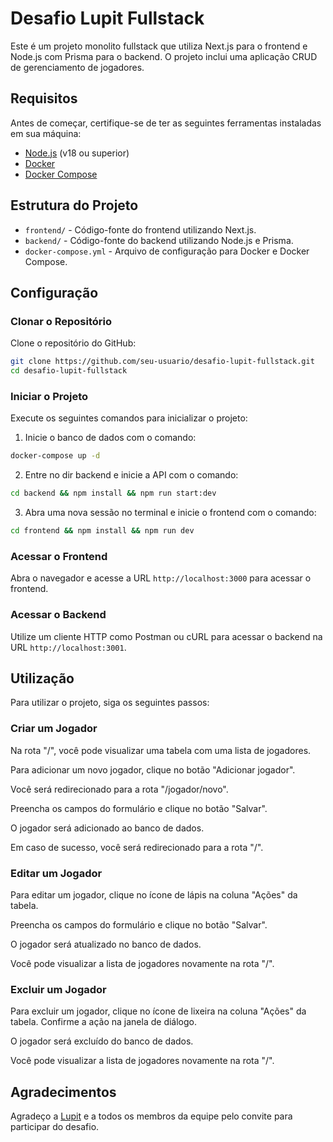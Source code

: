 # Desafio Lupit Fullstack

Este é um projeto monolito fullstack que utiliza Next.js para o frontend e Node.js com Prisma para o backend. O projeto inclui uma aplicação CRUD de gerenciamento de jogadores.

## Requisitos

Antes de começar, certifique-se de ter as seguintes ferramentas instaladas em sua máquina:

- [Node.js](https://nodejs.org/) (v18 ou superior)
- [Docker](https://www.docker.com/)
- [Docker Compose](https://docs.docker.com/compose/)

## Estrutura do Projeto

- `frontend/` - Código-fonte do frontend utilizando Next.js.
- `backend/` - Código-fonte do backend utilizando Node.js e Prisma.
- `docker-compose.yml` - Arquivo de configuração para Docker e Docker Compose.

## Configuração

### Clonar o Repositório

Clone o repositório do GitHub:

```bash
git clone https://github.com/seu-usuario/desafio-lupit-fullstack.git
cd desafio-lupit-fullstack
```

### Iniciar o Projeto

Execute os seguintes comandos para inicializar o projeto:

1. Inicie o banco de dados com o comando:

```bash
docker-compose up -d
```

2. Entre no dir backend e inicie a API com o comando:

```bash
cd backend && npm install && npm run start:dev
```

3. Abra uma nova sessão no terminal e inicie o frontend com o comando:

```bash
cd frontend && npm install && npm run dev
```

### Acessar o Frontend

Abra o navegador e acesse a URL `http://localhost:3000` para acessar o frontend.

### Acessar o Backend

Utilize um cliente HTTP como Postman ou cURL para acessar o backend na URL `http://localhost:3001`.

## Utilização

Para utilizar o projeto, siga os seguintes passos:

### Criar um Jogador

Na rota "/", você pode visualizar uma tabela com uma lista de jogadores.

Para adicionar um novo jogador, clique no botão "Adicionar jogador".

Você será redirecionado para a rota "/jogador/novo".

Preencha os campos do formulário e clique no botão "Salvar".

O jogador será adicionado ao banco de dados.

Em caso de sucesso, você será redirecionado para a rota "/".

### Editar um Jogador

Para editar um jogador, clique no ícone de lápis na coluna "Ações" da tabela.

Preencha os campos do formulário e clique no botão "Salvar".

O jogador será atualizado no banco de dados.

Você pode visualizar a lista de jogadores novamente na rota "/".

### Excluir um Jogador

Para excluir um jogador, clique no ícone de lixeira na coluna "Ações" da tabela.
Confirme a ação na janela de diálogo.

O jogador será excluído do banco de dados.

Você pode visualizar a lista de jogadores novamente na rota "/".

## Agradecimentos

Agradeço a [Lupit](https://lupit.io/) e a todos os membros da equipe pelo convite para participar do desafio.
